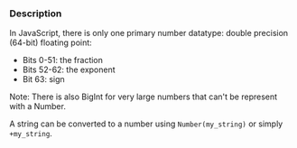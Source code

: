 ### Description
In JavaScript, there is only one primary number datatype: double precision (64-bit) floating point:
* Bits 0-51: the fraction
* Bits 52-62: the exponent
* Bit 63: sign

Note: There is also BigInt for very large numbers that can't be represent with a Number.

A string can be converted to a number using `Number(my_string)` or simply `+my_string`.